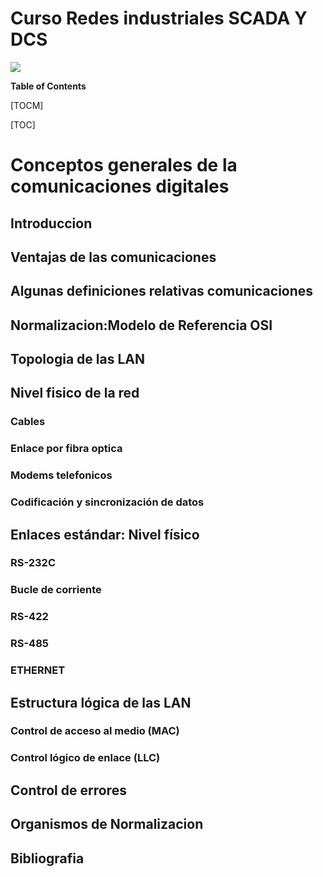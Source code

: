   # Curso Redes industriales SCADA Y DCS 
  ![](https://i.pinimg.com/originals/a2/b5/19/a2b519c7bd52bc63ea6052964790ebec.png)
  
  
  
**Table of Contents**

[TOCM]

[TOC]

# Conceptos  generales  de la comunicaciones digitales
## Introduccion
## Ventajas  de las comunicaciones
## Algunas  definiciones  relativas  comunicaciones
## Normalizacion:Modelo de Referencia OSI
## Topologia de las LAN
## Nivel fisico de la red
### Cables
### Enlace por fibra optica
### Modems telefonicos
### Codificación y  sincronización de datos
## Enlaces estándar: Nivel  físico
### RS-232C
### Bucle de corriente
### RS-422
### RS-485
### ETHERNET

## Estructura lógica de las  LAN
### Control de acceso al  medio (MAC)
### Control lógico de enlace (LLC)
## Control de errores
## Organismos  de Normalizacion
## Bibliografia
